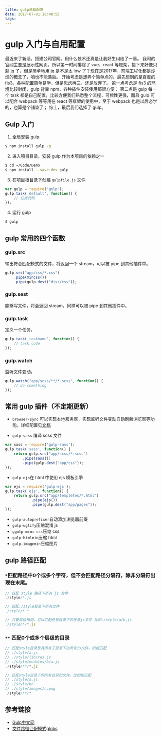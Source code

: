 ```yaml
---
title: gulp基础配置
date: 2017-07-01 18:48:55
tags:
---
```

# gulp 入门与自用配置
最近来了新活，搭建公司官网。用什么技术还真是让我好生纠结了一番。
我司的官网主要是展示性网页，所以第一时间排除了 vue，react 等框架，接下来好像只剩 jq 了，但是简单地用 jq 是不是太 low 了？现在是2017年，前端工程化都是炒烂的概念了，咱也不能落后。
开始考虑是想弄个简单点的，最先想到的是百度的 fis3，各种配置简单易学，但是思虑再三，还是放弃了。
第一点考虑是 fis3 的环境比较封闭，gulp 背靠 npm，各种插件安装使用都很方便；
第二点是 gulp 每一个 task 都是自己配置，比较方便我们熟悉整个流程，可控性更强，而且 gulp 可以配合 webpack 等等用在 react 等框架的使用中，至于 webpack 也是以后必学的，也算是个铺垫了；
综上，最后我们选择了 gulp。
<!--more-->
## Gulp 入门
1. 全局安装 gulp
```bash
$ npm install gulp -g
```
2. 进入项目目录，安装 gulp 作为本项目的依赖之一
```bash
$ cd ~/Code/Demo
$ npm install --save-dev gulp
```

3. 在项目根目录下创建 `gulpfile.js` 文件
```javascript
var gulp = require('gulp');
gulp.task('default', function() {
    // 任务代码
});
```

4. 运行 gulp
```bash
$ gulp
```

## gulp 常用的四个函数
### gulp.src
输出符合匹配模式的文件，将返回一个 stream，可以被 pipe 到其他插件中。
```javascript
gulp.src("app/css/*.css")
    .pipe(mincss())
    .pipe(gulp.dest("dist/css"));
```
### gulp.sest
能够写文件，将会返回 stream，同样可以被 pipe 到其他插件中。
### gulp.task
定义一个任务。
```javascript
gulp.task('taskname', function() {
    // task code
});
```
### gulp.watch
监听文件变动。
```javascript
gulp.watch("app/scss/**/*.scss", function() {
    // do something
});
```

## 常用 gulp 插件（不定期更新）
- `browser-sync`
可以实现本地服务器，实现监听文件变动自动刷新浏览器等功能。详细配置见[文档](http://www.browsersync.cn/)

- `gulp-sass` 编译 scss 文件
```javascript
var sass = require('gulp-sass');
gulp.task('sass', function() {
    return gulp.src("app/scss/*.scss")
        .pipe(sass())
        .pipe(gulp.dest("app/css"));
});
```

- `gulp-ejs`在 html 中使用 ejs 模板引擎
```javascript
var ejs = require('gulp-ejs');
gulp.task('ejs', function() {
    return gulp.src("app/templetes/*.html")
            .pipe(ejs())
            .pipe(gulp.dest("app/pages"));
});
```

- `gulp-autoprefixer`自动添加浏览器前缀
- `gulp-uglify`压缩混淆 js
- `ggulp-mini-css`压缩 css
- `gulp-htmlmin`压缩 html
- `gulp-imagemin`压缩图片

## gulp 路径匹配

### `*`匹配路径中0个或多个字符，但不会匹配路径分隔符，除非分隔符出现在末尾。
```javascript
// 匹配 style 路径下所有 js 文件
./style/*.js

// 匹配./style目录下所有文件
./style/*.*

// 只要层级相同，可以匹配任意目录下的任意js文件 比如./style/a/b.js
./style/*/*.js
```

### `**` 匹配0个或多个层级的目录
```javascript
// 匹配style目录及其所有子目录下的所有js文件，如能匹配
// ./style/a.js
// ./style/lib/res.js
// ./style/mudules/b/a.js
./style/**/*.js

// 匹配style目录下的所有目录和文件，比如能匹配
// ./style/a.js
// ./style/bb
// ./style/images/c.png
./style/**/*
```

## 参考链接
- [Gulp中文网](http://www.gulpjs.com.cn/docs/api/)
- [文件路径匹配模式globs](http://yangbo5207.github.io/gulp/2016/08/10/new.html)